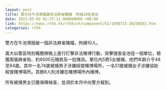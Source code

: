 ```yaml
---
layout: post
title: 警方在牛池灣搗破非法麻雀賭檔　拘捕10名男女
date: 2023-05-02 01:37:11.000000000 +08:00
link: https://news.rthk.hk/rthk/ch/component/k2/1698715-20230502.htm
categories: rthk
---
```


警方在牛池灣搗破一個非法麻雀賭檔，拘捕10人。

黃大仙警區特別職務隊晚上進行打擊非法賭博行動，突擊搜查金池徑一個單位，檢獲兩張麻雀枱、約6500元賭款及一批賭具。單位內5男5女被捕，他們年齡介乎48至84歲。其中一名74歲被捕男子涉嫌經營賭博場所，一名51歲被捕女子涉嫌協助經營賭博場所。其餘8人則涉嫌在賭博場所內賭博。

所有被捕男女已獲保釋候查，並須於本月中向警方報到。
